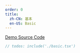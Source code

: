 ```yaml
---
order: 0
title:
  zh-CN: 基本
  en-US: Basic
---
```


[Demo Source Code](https://github.com/ant-design/ant-design-mobile-rn/blob/master/components/input-item/demo/basic.tsx)

````jsx
// todos: include('./basic.tsx')
````
